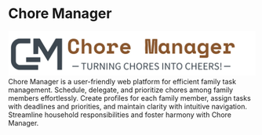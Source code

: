 # Chore Manager
![](logos/cm-logo.png)
Chore Manager is a user-friendly web platform for efficient family task management. Schedule, delegate, and prioritize chores among family members effortlessly. Create profiles for each family member, assign tasks with deadlines and priorities, and maintain clarity with intuitive navigation. Streamline household responsibilities and foster harmony with Chore Manager.
